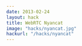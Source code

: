 ```yaml
---
date: 2013-02-24
layout: hack
title: WebRTC Nyancat
image: "hacks/nyancat.jpg"
hackurl: "/hacks/nyancat"
---
```

